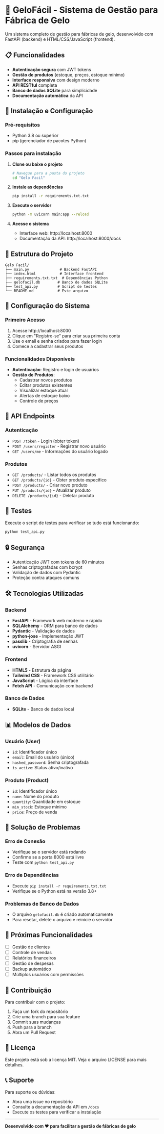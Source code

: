 # 🧊 GeloFácil - Sistema de Gestão para Fábrica de Gelo

Um sistema completo de gestão para fábricas de gelo, desenvolvido com FastAPI (backend) e HTML/CSS/JavaScript (frontend).

## 📋 Funcionalidades

- **Autenticação segura** com JWT tokens
- **Gestão de produtos** (estoque, preços, estoque mínimo)
- **Interface responsiva** com design moderno
- **API RESTful** completa
- **Banco de dados SQLite** para simplicidade
- **Documentação automática** da API

## 🚀 Instalação e Configuração

### Pré-requisitos
- Python 3.8 ou superior
- pip (gerenciador de pacotes Python)

### Passos para instalação

1. **Clone ou baixe o projeto**
   ```bash
   # Navegue para a pasta do projeto
   cd "Gelo Facil"
   ```

2. **Instale as dependências**
   ```bash
   pip install -r requirements.txt.txt
   ```

3. **Execute o servidor**
   ```bash
   python -m uvicorn main:app --reload
   ```

4. **Acesse o sistema**
   - Interface web: http://localhost:8000
   - Documentação da API: http://localhost:8000/docs

## 📁 Estrutura do Projeto

```
Gelo Facil/
├── main.py              # Backend FastAPI
├── index.html           # Interface frontend
├── requirements.txt.txt  # Dependências Python
├── gelofacil.db        # Banco de dados SQLite
├── test_api.py         # Script de testes
└── README.md           # Este arquivo
```

## 🔧 Configuração do Sistema

### Primeiro Acesso

1. Acesse http://localhost:8000
2. Clique em "Registre-se" para criar sua primeira conta
3. Use o email e senha criados para fazer login
4. Comece a cadastrar seus produtos

### Funcionalidades Disponíveis

- **Autenticação**: Registro e login de usuários
- **Gestão de Produtos**: 
  - Cadastrar novos produtos
  - Editar produtos existentes
  - Visualizar estoque atual
  - Alertas de estoque baixo
  - Controle de preços

## 🔌 API Endpoints

### Autenticação
- `POST /token` - Login (obter token)
- `POST /users/register` - Registrar novo usuário
- `GET /users/me` - Informações do usuário logado

### Produtos
- `GET /products/` - Listar todos os produtos
- `GET /products/{id}` - Obter produto específico
- `POST /products/` - Criar novo produto
- `PUT /products/{id}` - Atualizar produto
- `DELETE /products/{id}` - Deletar produto

## 🧪 Testes

Execute o script de testes para verificar se tudo está funcionando:

```bash
python test_api.py
```

## 🔒 Segurança

- Autenticação JWT com tokens de 60 minutos
- Senhas criptografadas com bcrypt
- Validação de dados com Pydantic
- Proteção contra ataques comuns

## 🛠️ Tecnologias Utilizadas

### Backend
- **FastAPI** - Framework web moderno e rápido
- **SQLAlchemy** - ORM para banco de dados
- **Pydantic** - Validação de dados
- **python-jose** - Implementação JWT
- **passlib** - Criptografia de senhas
- **uvicorn** - Servidor ASGI

### Frontend
- **HTML5** - Estrutura da página
- **Tailwind CSS** - Framework CSS utilitário
- **JavaScript** - Lógica da interface
- **Fetch API** - Comunicação com backend

### Banco de Dados
- **SQLite** - Banco de dados local

## 📊 Modelos de Dados

### Usuário (User)
- `id`: Identificador único
- `email`: Email do usuário (único)
- `hashed_password`: Senha criptografada
- `is_active`: Status ativo/inativo

### Produto (Product)
- `id`: Identificador único
- `name`: Nome do produto
- `quantity`: Quantidade em estoque
- `min_stock`: Estoque mínimo
- `price`: Preço de venda

## 🚨 Solução de Problemas

### Erro de Conexão
- Verifique se o servidor está rodando
- Confirme se a porta 8000 está livre
- Teste com `python test_api.py`

### Erro de Dependências
- Execute `pip install -r requirements.txt.txt`
- Verifique se o Python está na versão 3.8+

### Problemas de Banco de Dados
- O arquivo `gelofacil.db` é criado automaticamente
- Para resetar, delete o arquivo e reinicie o servidor

## 📝 Próximas Funcionalidades

- [ ] Gestão de clientes
- [ ] Controle de vendas
- [ ] Relatórios financeiros
- [ ] Gestão de despesas
- [ ] Backup automático
- [ ] Múltiplos usuários com permissões

## 🤝 Contribuição

Para contribuir com o projeto:

1. Faça um fork do repositório
2. Crie uma branch para sua feature
3. Commit suas mudanças
4. Push para a branch
5. Abra um Pull Request

## 📄 Licença

Este projeto está sob a licença MIT. Veja o arquivo LICENSE para mais detalhes.

## 📞 Suporte

Para suporte ou dúvidas:
- Abra uma issue no repositório
- Consulte a documentação da API em `/docs`
- Execute os testes para verificar a instalação

---

**Desenvolvido com ❤️ para facilitar a gestão de fábricas de gelo** 
